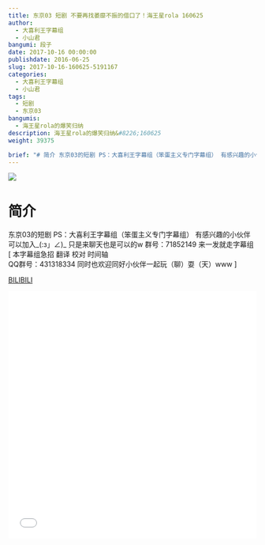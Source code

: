 ```yaml
---
title: 东京03 短剧 不要再找萎靡不振的借口了！海王星rola 160625
author: 
  - 大喜利王字幕组
  - 小山君
bangumi: 段子
date: 2017-10-16 00:00:00
publishdate: 2016-06-25
slug: 2017-10-16-160625-5191167
categories: 
  - 大喜利王字幕组
  - 小山君
tags: 
  - 短剧
  - 东京03
bangumis: 
  - 海王星rola的爆笑归纳
description: 海王星rola的爆笑归纳&#8226;160625
weight: 39375

brief: "# 简介 东京03的短剧 PS：大喜利王字幕组（笨蛋主义专门字幕组） 有感兴趣的小伙伴可以加入_(:з」∠)_ 只是来聊天也是可以的w 群号：71852149 来一发就走字幕组"
---
```


![](https://i.imgur.com/FDZbDrO.jpg)

# 简介  
东京03的短剧 PS：大喜利王字幕组（笨蛋主义专门字幕组） 
有感兴趣的小伙伴可以加入_(:з」∠)_  只是来聊天也是可以的w
群号：71852149
来一发就走字幕组
 [ 本字幕组急招 翻译 校对 时间轴   
QQ群号：431318334 同时也欢迎同好小伙伴一起玩（聊）耍（天）www ]

  [BILIBILI](https://www.bilibili.com/video/av5191167/)


<div class="vcontainer">  <iframe class='video' src="//www.bilibili.com/blackboard/player.html?aid=5191167" width="100%" height="500" frameborder="0" allowfullscreen="allowfullscreen"></iframe></div>
